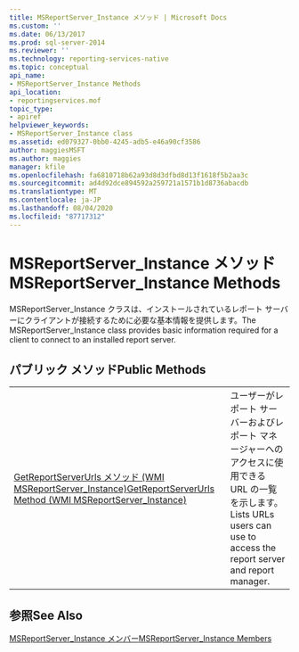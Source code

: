 ```yaml
---
title: MSReportServer_Instance メソッド | Microsoft Docs
ms.custom: ''
ms.date: 06/13/2017
ms.prod: sql-server-2014
ms.reviewer: ''
ms.technology: reporting-services-native
ms.topic: conceptual
api_name:
- MSReportServer_Instance Methods
api_location:
- reportingservices.mof
topic_type:
- apiref
helpviewer_keywords:
- MSReportServer_Instance class
ms.assetid: ed079327-0bb0-4245-adb5-e46a90cf3586
author: maggiesMSFT
ms.author: maggies
manager: kfile
ms.openlocfilehash: fa6810718b62a93d8d3dfbd8d13f1618f5b2aa3c
ms.sourcegitcommit: ad4d92dce894592a259721a1571b1d8736abacdb
ms.translationtype: MT
ms.contentlocale: ja-JP
ms.lasthandoff: 08/04/2020
ms.locfileid: "87717312"
---
```

# <a name="msreportserver_instance-methods"></a><span data-ttu-id="f275d-102">MSReportServer_Instance メソッド</span><span class="sxs-lookup"><span data-stu-id="f275d-102">MSReportServer_Instance Methods</span></span>
  <span data-ttu-id="f275d-103">MSReportServer_Instance クラスは、インストールされているレポート サーバーにクライアントが接続するために必要な基本情報を提供します。</span><span class="sxs-lookup"><span data-stu-id="f275d-103">The MSReportServer_Instance class provides basic information required for a client to connect to an installed report server.</span></span>  
  
## <a name="public-methods"></a><span data-ttu-id="f275d-104">パブリック メソッド</span><span class="sxs-lookup"><span data-stu-id="f275d-104">Public Methods</span></span>  
  
|||  
|-|-|  
|[<span data-ttu-id="f275d-105">GetReportServerUrls メソッド &#40;WMI MSReportServer_Instance&#41;</span><span class="sxs-lookup"><span data-stu-id="f275d-105">GetReportServerUrls Method &#40;WMI MSReportServer_Instance&#41;</span></span>](msreportserver-instance-methods-getreportserverurls.md)|<span data-ttu-id="f275d-106">ユーザーがレポート サーバーおよびレポート マネージャーへのアクセスに使用できる URL の一覧を示します。</span><span class="sxs-lookup"><span data-stu-id="f275d-106">Lists URLs users can use to access the report server and report manager.</span></span>|  
  
## <a name="see-also"></a><span data-ttu-id="f275d-107">参照</span><span class="sxs-lookup"><span data-stu-id="f275d-107">See Also</span></span>  
 [<span data-ttu-id="f275d-108">MSReportServer_Instance メンバー</span><span class="sxs-lookup"><span data-stu-id="f275d-108">MSReportServer_Instance Members</span></span>](msreportserver-instance-members.md)  
  
  
